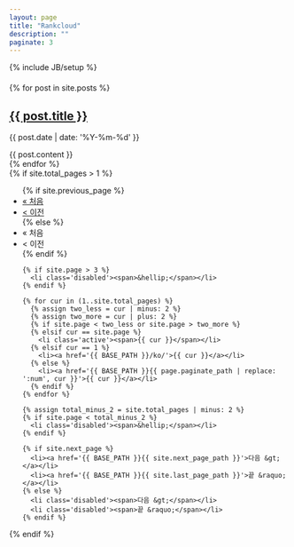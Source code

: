 ```yaml
---
layout: page
title: "Rankcloud"
description: ""
paginate: 3
---
```

{% include JB/setup %}



<div class='row' style='margin-top: 20px;'>

<div class='col-sm-10 col-sm-offset-1'>
  {% for post in site.posts %}
  <div class='panel panel-default'>
    <div class='panel-heading'>
      <h2 class='posts-title'><a href='{{ BASE_PATH }}{{ post.url }}'>{{ post.title }}</a></h2>
      <p class='posts-date'>{{ post.date | date: '%Y-%m-%d' }}</p>
    </div>
    <div class='panel-body'>
      {{ post.content }}
    </div>
  </div>
  {% endfor %}
</div>

<div class='col-xs-12 text-center'>
  {% if site.total_pages > 1 %}
  <ul class='pagination'>
    {% if site.previous_page %}
      <li><a href='{{ BASE_PATH }}{{ site.first_page_path }}'>&laquo; 처음</a></li>
      <li><a href='{{ BASE_PATH }}{{ site.previous_page_path }}'>&lt; 이전</a></li>
    {% else %}
      <li class='disabled'><span>&laquo; 처음</span></li>
      <li class='disabled'><span>&lt; 이전</span></li>
    {% endif %}

    {% if site.page > 3 %}
      <li class='disabled'><span>&hellip;</span></li>
    {% endif %}

    {% for cur in (1..site.total_pages) %}
      {% assign two_less = cur | minus: 2 %}
      {% assign two_more = cur | plus: 2 %}
      {% if site.page < two_less or site.page > two_more %}
      {% elsif cur == site.page %}
        <li class='active'><span>{{ cur }}</span></li>
      {% elsif cur == 1 %}
        <li><a href='{{ BASE_PATH }}/ko/'>{{ cur }}</a></li>
      {% else %}
        <li><a href='{{ BASE_PATH }}{{ page.paginate_path | replace: ':num', cur }}'>{{ cur }}</a></li>
      {% endif %}
    {% endfor %}

    {% assign total_minus_2 = site.total_pages | minus: 2 %}
    {% if site.page < total_minus_2 %}
      <li class='disabled'><span>&hellip;</span></li>
    {% endif %}

    {% if site.next_page %}
      <li><a href='{{ BASE_PATH }}{{ site.next_page_path }}'>다음 &gt;</a></li>
      <li><a href='{{ BASE_PATH }}{{ site.last_page_path }}'>끝 &raquo;</a></li>
    {% else %}
      <li class='disabled'><span>다음 &gt;</span></li>
      <li class='disabled'><span>끝 &raquo;</span></li>
    {% endif %}
  </ul>
  {% endif %}
</div>

</div>